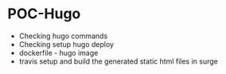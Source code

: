 # POC-Hugo

- Checking hugo commands
- Checking setup hugo deploy
- dockerfile - hugo image
- travis setup and build the generated static html files in surge